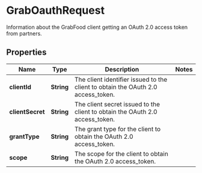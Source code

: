

# GrabOauthRequest

Information about the GrabFood client getting an OAuth 2.0 access token from partners. 

## Properties

| Name | Type | Description | Notes |
|------------ | ------------- | ------------- | -------------|
|**clientId** | **String** | The client identifier issued to the client to obtain the OAuth 2.0 access_token. |  |
|**clientSecret** | **String** | The client secret issued to the client to obtain the OAuth 2.0 access_token. |  |
|**grantType** | **String** | The grant type for the client to obtain the OAuth 2.0 access_token. |  |
|**scope** | **String** | The scope for the client to obtain the OAuth 2.0 access_token. |  |



